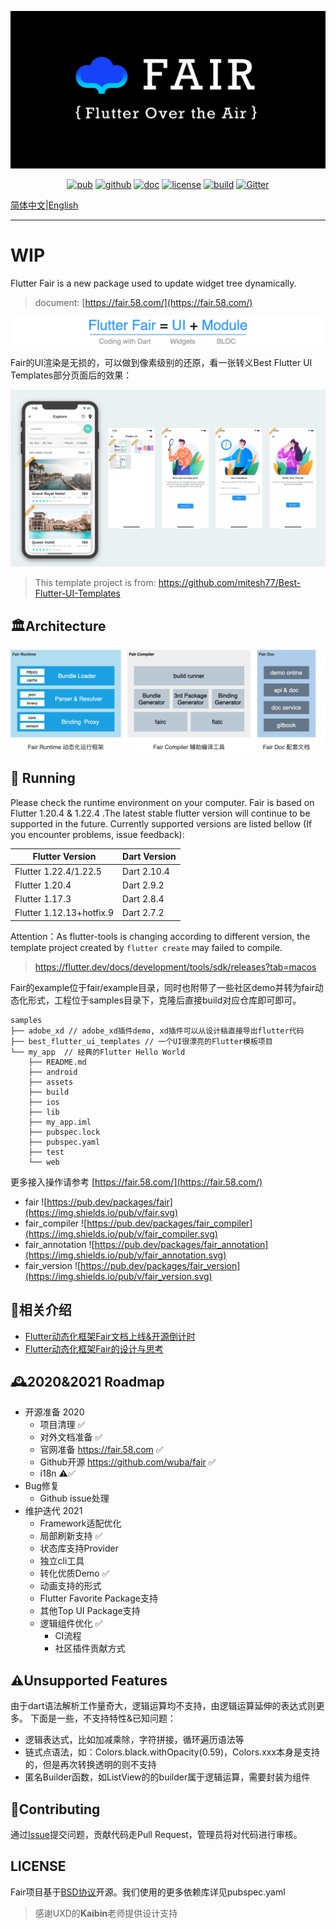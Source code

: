 ![social preview](social-dark.png)

<p align="center">
  <a href="https://pub.dev/packages/fair"><img src="https://img.shields.io/pub/v/fair.svg" alt="pub"></a>
  <a href="https://github.com/wuba/fair"><img src="https://img.shields.io/badge/flutter-Android%7CiOS%7CWeb-blue.svg" alt="github"></a>
  <a href="https://fair.58.com/"><img src="https://img.shields.io/badge/doc-fair.58.com-green.svg" alt="doc"></a>
  <a href="https://github.com/wuba/fair/LICENSE"><img src="https://img.shields.io/badge/license-BSD-green.svg" alt="license"></a>
  <a href="https://github.com/wuba/fair/actions"><img src="https://github.com/wuba/fair/workflows/build/badge.svg" alt="build"></a>
  <a href="https://gitter.im/flutter_fair/community?utm_source=badge&utm_medium=badge&utm_campaign=pr-badge"><img src="https://badges.gitter.im/flutter_fair/community.svg" alt="Gitter"></a>
</p>

[简体中文](README.md)|[English](README-en.md)

---

# WIP

Flutter Fair is a new package used to update widget tree dynamically.

> document: [https://fair.58.com/](https://fair.58.com/)

![](fair/what-is-fair-en.png)

Fair的UI渲染是无损的，可以做到像素级别的还原，看一张转义Best Flutter UI Templates部分页面后的效果：

![best-ui-template](best-ui-template.png)

> This template project is from: https://github.com/mitesh77/Best-Flutter-UI-Templates

## 🏛Architecture

![fair architecture](fair.png)

## 🚀 Running

Please check the runtime environment on your computer. Fair is based on Flutter 1.20.4 & 1.22.4 .The latest stable flutter version will continue to be supported in the future. Currently supported versions are listed bellow (If you encounter problems, issue feedback):

| Flutter Version          | Dart Version|
| ------------------------ | ----------- |
| Flutter 1.22.4/1.22.5    | Dart 2.10.4 | ![v1.22.5](https://github.com/wuba/fair/workflows/build/badge.svg)|
| Flutter 1.20.4           | Dart 2.9.2  | ![v1.20.4](https://github.com/wuba/fair/workflows/1_20_4/badge.svg)|
| Flutter 1.17.3           | Dart 2.8.4  | ![v1.17.3](https://github.com/wuba/fair/workflows/1_17_3/badge.svg)|
| Flutter 1.12.13+hotfix.9 | Dart 2.7.2  | ![v1.12.13](https://github.com/wuba/fair/workflows/1_12_13/badge.svg) |

Attention：As flutter-tools is changing according to different version, the template project created by `flutter create` may failed to compile.

> https://flutter.dev/docs/development/tools/sdk/releases?tab=macos

Fair的example位于fair/example目录，同时也附带了一些社区demo并转为fair动态化形式，工程位于samples目录下，克隆后直接build对应仓库即可即可。

```
samples
├── adobe_xd // adobe_xd插件demo, xd插件可以从设计稿直接导出flutter代码
├── best_flutter_ui_templates // 一个UI很漂亮的Flutter模板项目
└── my_app  // 经典的Flutter Hello World
    ├── README.md
    ├── android
    ├── assets
    ├── build
    ├── ios
    ├── lib
    ├── my_app.iml
    ├── pubspec.lock
    ├── pubspec.yaml
    ├── test
    └── web
```

更多接入操作请参考 [https://fair.58.com/](https://fair.58.com/)

* fair ![https://pub.dev/packages/fair](https://img.shields.io/pub/v/fair.svg)
* fair_compiler ![https://pub.dev/packages/fair_compiler](https://img.shields.io/pub/v/fair_compiler.svg)
* fair_annotation ![https://pub.dev/packages/fair_annotation](https://img.shields.io/pub/v/fair_annotation.svg)
* fair_version ![https://pub.dev/packages/fair_version](https://img.shields.io/pub/v/fair_version.svg)

## 📎相关介绍
* [Flutter动态化框架Fair文档上线&开源倒计时](https://juejin.cn/post/6901600898603024391)
* [Flutter动态化框架Fair的设计与思考](https://juejin.cn/post/6896655572910014478)

## 🕰2020&2021 Roadmap

* 开源准备 2020
	* 项目清理 ✅
	* 对外文档准备 ✅
	* 官网准备 https://fair.58.com ✅
	* Github开源 https://github.com/wuba/fair ✅
  * i18n ⚠️✅
* Bug修复
	* Github issue处理
* 维护迭代 2021
	* Framework适配优化
	* 局部刷新支持 ✅
	* 状态库支持Provider
	* 独立cli工具
	* 转化优质Demo ✅
  * 动画支持的形式
  * Flutter Favorite Package支持
  * 其他Top UI Package支持
  * 逻辑组件优化 ✅
	* CI流程
	* 社区插件贡献方式

## ⚠️Unsupported Features
由于dart语法解析工作量奇大，逻辑运算均不支持，由逻辑运算延伸的表达式则更多。
下面是一些，不支持特性&已知问题：

* 逻辑表达式，比如加减乘除，字符拼接，循环遍历语法等
* 链式点语法，如：Colors.black.withOpacity(0.59)，Colors.xxx本身是支持的，但是再次转换透明的则不支持
* 匿名Builder函数，如ListView的的builder属于逻辑运算，需要封装为组件

## 🔧Contributing
通过[Issue](https://github.com/wuba/fair/issues)提交问题，贡献代码走Pull Request，管理员将对代码进行审核。

## LICENSE
Fair项目基于[BSD协议](LICENSE)开源。我们使用的更多依赖库详见pubspec.yaml

> 感谢UXD的**Kaibin**老师提供设计支持

